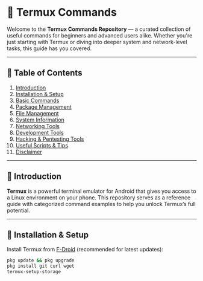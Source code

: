 # 📱 Termux Commands 

Welcome to the **Termux Commands Repository** — a curated collection of useful commands for beginners and advanced users alike. Whether you're just starting with Termux or diving into deeper system and network-level tasks, this guide has you covered.

---

## 📌 Table of Contents

1. [Introduction](#introduction)  
2. [Installation & Setup](#installation--setup)  
3. [Basic Commands](#commands/basic.md)  
4. [Package Management](#commands/packages.md)  
5. [File Management](#file-management)  
6. [System Information](#system-information)  
7. [Networking Tools](#networking-tools)  
8. [Development Tools](#development-tools)  
9. [Hacking & Pentesting Tools](#hacking--pentesting-tools)  
10. [Useful Scripts & Tips](#useful-scripts--tips)  
11. [Disclaimer](#disclaimer)  

---

## 📖 Introduction

**Termux** is a powerful terminal emulator for Android that gives you access to a Linux environment on your phone. This repository serves as a reference guide with categorized command examples to help you unlock Termux’s full potential.

---

## 🔧 Installation & Setup

Install Termux from [F-Droid](https://f-droid.org/en/packages/com.termux/) (recommended for latest updates):

```sh
pkg update && pkg upgrade
pkg install git curl wget
termux-setup-storage
